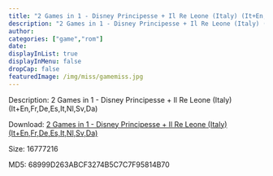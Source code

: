 ```yaml
---
title: "2 Games in 1 - Disney Principesse + Il Re Leone (Italy) (It+En,Fr,De,Es,It,Nl,Sv,Da)"
description: "2 Games in 1 - Disney Principesse + Il Re Leone (Italy) (It+En,Fr,De,Es,It,Nl,Sv,Da)"
author: 
categories: ["game","rom"]
date: 
displayInList: true
displayInMenu: false
dropCap: false
featuredImage: /img/miss/gamemiss.jpg
---
```


Description: 2 Games in 1 - Disney Principesse + Il Re Leone (Italy) (It+En,Fr,De,Es,It,Nl,Sv,Da)

Download: <a style="text-decoration:underline;" href="https://mega.nz/#!GeZg1aiI!aHvMHQbe3q_a-85ATXCpDpC5XZ-H33TtinQrKOgFCTU" target = "_blank" rel = "nofollow" > 2 Games in 1 - Disney Principesse + Il Re Leone (Italy) (It+En,Fr,De,Es,It,Nl,Sv,Da)</a>

Size: 16777216

MD5: 68999D263ABCF3274B5C7C7F95814B70

